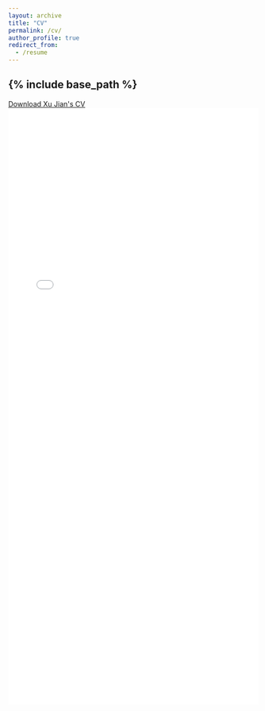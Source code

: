 ```yaml
---
layout: archive
title: "CV"
permalink: /cv/
author_profile: true
redirect_from:
  - /resume
---
```


{% include base_path %}
---
[Download Xu Jian's CV](../files/Jian-Xu-CV.pdf)
<embed src="../files/Jian-Xu-CV.pdf" width="100%" height="1200px" type="application/pdf">

